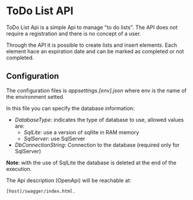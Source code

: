 # ToDo List API

ToDo List Api is a simple Api to manage "to do lists". The API does not require a registration and there is no concept of a user.

Through the API it is possible to create lists and insert elements. Each element hace an expiration date and can be marked as completed or not completed. 

## Configuration

The configuration files is *appsettings.[env].json* where env is the name of the environment setted.

In this file you can specify the database information:
- *DatabaseType*: indicates the type of database to use, allowed values are:
	- *SqlLite*: use a version of sqllite in RAM memory
	- *SqlServer*: use SqlServer
- *DbConnectionString*: Connection to the database (required only for SqlServer)

**Note**: with the use of SqlLite the database is deleted at the end of the execution.

The Api description (OpenApi) will be reachable at:

```
[host]/swagger/index.html.
```



